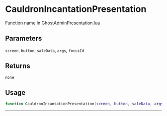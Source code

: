 # CauldronIncantationPresentation
Function name in GhostAdminPresentation.lua
## Parameters
`screen`, `button`, `saleData`, `args`, `focusId`
## Returns
`none`
## Usage
```lua
function CauldronIncantationPresentation(screen, button, saleData, args, focusId)
```
---
